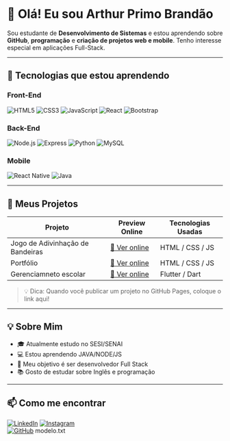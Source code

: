 # 👋 Olá! Eu sou Arthur Primo Brandão

Sou estudante de **Desenvolvimento de Sistemas** e estou aprendendo sobre **GitHub**, **programação** e **criação de projetos web e mobile**. Tenho interesse especial em aplicações Full-Stack.

---

## 🎯 Tecnologias que estou aprendendo

### Front-End
![HTML5](https://img.shields.io/badge/-HTML5-E34F26?style=flat-square&logo=html5&logoColor=white)
![CSS3](https://img.shields.io/badge/-CSS3-1572B6?style=flat-square&logo=css3)
![JavaScript](https://img.shields.io/badge/-JavaScript-F7DF1E?style=flat-square&logo=javascript&logoColor=black)
![React](https://img.shields.io/badge/-React-61DAFB?style=flat-square&logo=react&logoColor=black)
![Bootstrap](https://img.shields.io/badge/-Bootstrap-7952B3?style=flat-square&logo=bootstrap&logoColor=white)

### Back-End
![Node.js](https://img.shields.io/badge/-Node.js-339933?style=flat-square&logo=node.js&logoColor=white)
![Express](https://img.shields.io/badge/-Express-000000?style=flat-square&logo=express&logoColor=white)
![Python](https://img.shields.io/badge/-Python-3776AB?style=flat-square&logo=python&logoColor=white)
![MySQL](https://img.shields.io/badge/-MySQL-4479A1?style=flat-square&logo=mysql&logoColor=white)

### Mobile
![React Native](https://img.shields.io/badge/-React_Native-61DAFB?style=flat-square&logo=react&logoColor=black)
![Java](https://img.shields.io/badge/-Java-007396?style=flat-square&logo=java&logoColor=white)

---

## 🚀 Meus Projetos

| Projeto               | Preview Online                        | Tecnologias Usadas        |
|-----------------------|-------------------------------------|--------------------------|
| Jogo de Adivinhação de Bandeiras | [🔗 Ver online](https://github.com/ArthurPB25/projeto-advinhacao-Bandeiras.git) | HTML / CSS / JS          |
| Portfólio | [🔗 Ver online](https://arthurpb25.github.io/Aula_portfolio/) | HTML / CSS / JS|
| Gerenciamneto escolar | [🔗 Ver online](https://seu-link.com) | Flutter / Dart           |

> 💡 Dica: Quando você publicar um projeto no GitHub Pages, coloque o link aqui!

---

## 💡 Sobre Mim

- 🎓 Atualmente estudo no SESI/SENAI
- 💻 Estou aprendendo JAVA/NODE/JS
- 🎯 Meu objetivo é  ser desenvolvedor Full Stack
- 📚 Gosto de estudar sobre Inglês e programação


---

## 📫 Como me encontrar

[![LinkedIn](https://img.shields.io/badge/-LinkedIn-blue?style=flat-square&logo=linkedin&logoColor=white)]([https://linkedin.com/in/seuusuario](https://www.linkedin.com/in/arthur-primo-brand%C3%A3o-315913218/))  
[![Instagram](https://img.shields.io/badge/-Instagram-E4405F?style=flat-square&logo=instagram&logoColor=white)]((https://www.instagram.com/arthur.pb___/?utm_source=ig_web_button_share_sheet))  
[![GitHub](https://img.shields.io/badge/-GitHub-181717?style=flat-square&logo=github&logoColor=white)](https://github.com/ArthurPB25)
modelo.txt

